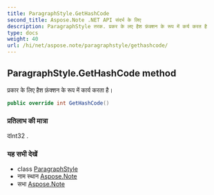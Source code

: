 ```yaml
---
title: ParagraphStyle.GetHashCode
second_title: Aspose.Note .NET API संदर्भ के लिए
description: ParagraphStyle तरक. प्रकर के लए हैश फ़ंक्शन के रूप में कर्य करत है
type: docs
weight: 40
url: /hi/net/aspose.note/paragraphstyle/gethashcode/
---
```

## ParagraphStyle.GetHashCode method

प्रकार के लिए हैश फ़ंक्शन के रूप में कार्य करता है।

```csharp
public override int GetHashCode()
```

### प्रतिलाभ की मात्रा

दInt32 .

### यह सभी देखें

* class [ParagraphStyle](../)
* नाम स्थान [Aspose.Note](../../paragraphstyle/)
* सभा [Aspose.Note](../../../)


